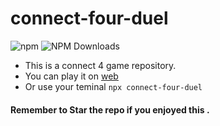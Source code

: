 # connect-four-duel

![npm](https://img.shields.io/npm/v/connect-four-duel.svg?style=flat-square)
![NPM Downloads](https://img.shields.io/npm/dw/connect-four-duel?style=flat-square)
<br>

- This is a connect 4 game repository.
- You can play it on [web](https://at-connect-4-game.vercel.app)
- Or use your teminal ``npx connect-four-duel``

#### Remember to Star the repo if you enjoyed this .
